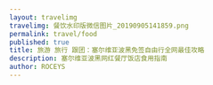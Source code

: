 ```yaml
---
layout: travelimg
travelimg: 餐饮水印版微信图片_20190905141859.png
permalink: travel/food
published: true
title: 旅游 旅行 跟团：塞尔维亚波黑免签自由行全网最佳攻略 
description: 塞尔维亚波黑网红餐厅饭店食用指南
author: ROCEYS
---
```


